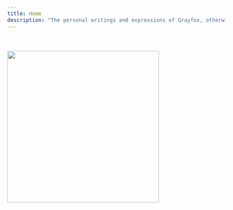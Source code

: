 ```yaml
---
title: Home
description: "The personal writings and expressions of Grayfox, otherwise known as you too and everyone else. It is a loving and silly place."
---
```

<br>
<br>
<img src="/images/buddha.webp" width="350">
<br>
